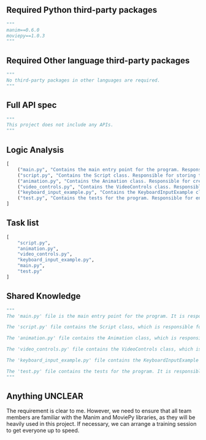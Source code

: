 ## Required Python third-party packages
```python
"""
manim==0.6.0
moviepy==1.0.3
"""
```

## Required Other language third-party packages
```python
"""
No third-party packages in other languages are required.
"""
```

## Full API spec
```python
"""
This project does not include any APIs.
"""
```

## Logic Analysis
```python
[
    ("main.py", "Contains the main entry point for the program. Responsible for orchestrating the creation of the script, animations, video controls, and keyboard input example."),
    ("script.py", "Contains the Script class. Responsible for storing the text and scenes of the video."),
    ("animation.py", "Contains the Animation class. Responsible for creating and managing the animations in the video."),
    ("video_controls.py", "Contains the VideoControls class. Responsible for managing the video controls (play, pause, rewind, fast-forward)."),
    ("keyboard_input_example.py", "Contains the KeyboardInputExample class. Responsible for demonstrating how an interrupt is triggered when a key is pressed and how the operating system handles this interrupt."),
    ("test.py", "Contains the tests for the program. Responsible for ensuring that all components of the program work as expected.")
]
```

## Task list
```python
[
    "script.py",
    "animation.py",
    "video_controls.py",
    "keyboard_input_example.py",
    "main.py",
    "test.py"
]
```

## Shared Knowledge
```python
"""
The 'main.py' file is the main entry point for the program. It is responsible for orchestrating the creation of the script, animations, video controls, and keyboard input example.

The 'script.py' file contains the Script class, which is responsible for storing the text and scenes of the video.

The 'animation.py' file contains the Animation class, which is responsible for creating and managing the animations in the video.

The 'video_controls.py' file contains the VideoControls class, which is responsible for managing the video controls (play, pause, rewind, fast-forward).

The 'keyboard_input_example.py' file contains the KeyboardInputExample class, which is responsible for demonstrating how an interrupt is triggered when a key is pressed and how the operating system handles this interrupt.

The 'test.py' file contains the tests for the program. It is responsible for ensuring that all components of the program work as expected.
"""
```

## Anything UNCLEAR
The requirement is clear to me. However, we need to ensure that all team members are familiar with the Manim and MoviePy libraries, as they will be heavily used in this project. If necessary, we can arrange a training session to get everyone up to speed.